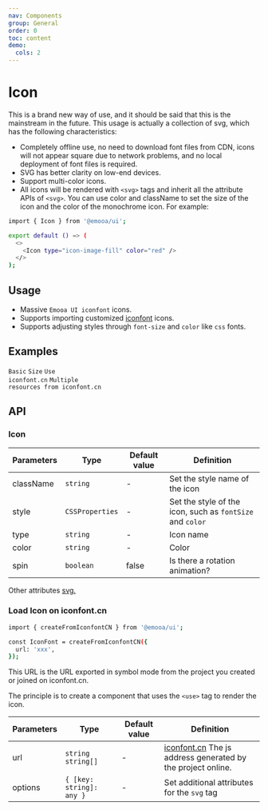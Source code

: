 ```yaml
---
nav: Components
group: General
order: 0
toc: content
demo:
  cols: 2
---
```


# Icon

This is a brand new way of use, and it should be said that this is the mainstream in the future. This usage is actually a collection of svg, which has the following characteristics:

- Completely offline use, no need to download font files from CDN, icons will not appear square due to network problems, and no local deployment of font files is required.
- SVG has better clarity on low-end devices.
- Support multi-color icons.
- All icons will be rendered with `<svg>` tags and inherit all the attribute APIs of `<svg>`. You can use color and className to set the size of the icon and the color of the monochrome icon. For example:

```bash
import { Icon } from '@emooa/ui';

export default () => (
  <>
    <Icon type="icon-image-fill" color="red" />
  </>
);

```

## Usage

- Massive `Emooa UI iconfont` icons.
- Supports importing customized [iconfont](https://www.iconfont.cn/) icons.
- Supports adjusting styles through `font-size` and `color` like `css` fonts.

## Examples

<code src="../../packages/ui/examples/icon/basic.tsx" description="Support custom icon color.">Basic</code>
<code src="../../packages/ui/examples/icon/size.tsx" description="Support setting icon size.">Size</code>
<code src="../../packages/ui/examples/icon/iconfont.tsx" description="For users who use [iconfont.cn](https://www.iconfont.cn/), you can easily use icons in existing projects by setting the `url` field in the `createFromIconfontCN` method parameter object.">Use iconfont.cn</code>
<code src="../../packages/ui/examples/icon/iconfont2.tsx" description="`url` can reference multiple resources, and users can flexibly manage [iconfont.cn](https://www.iconfont.cn/) icons. If resource icons have the same name, they will be overwritten in array order.">Multiple resources from iconfont.cn</code>


## API

### Icon

| **Parameters** | **Type** | **Default value** | **Definition** |
| --- | --- | --- | --- |
| className | `string`              | -       | Set the style name of the icon                               |
| style     | `CSSProperties`       | -       | Set the style of the icon, such as `fontSize` and `color`	   |
| type      | `string`              | -       | Icon name	                                 	                     |
| color     | `string`              | -       | Color	                                 	                     |
| spin      | `boolean`             | false   | Is there a rotation animation?	                        	    |

Other attributes [svg.](https://developer.mozilla.org/en-US/docs/Web/SVG/Attribute)


### Load Icon on iconfont.cn

```bash
import { createFromIconfontCN } from '@emooa/ui';

const IconFont = createFromIconfontCN({
  url: 'xxx',
});

```
This URL is the URL exported in symbol mode from the project you created or joined on iconfont.cn.

The principle is to create a component that uses the `<use>` tag to render the icon.

| **Parameters** | **Type** | **Default value** | **Definition** |
| --- | --- | --- | --- |
| url       | `string` `string[]`      | - | [iconfont.cn](https://www.iconfont.cn/) The js address generated by the project online.   |
| options   | `{ [key: string]: any }` | - | Set additional attributes for the `svg` tag	   |
